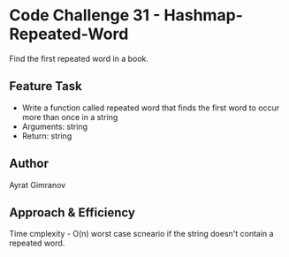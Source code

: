 # Code Challenge 31 - Hashmap-Repeated-Word

Find the first repeated word in a book.

## Feature Task

- Write a function called repeated word that finds the first word to occur more than once in a string
- Arguments: string
- Return: string

## Author

Ayrat Gimranov

## Approach & Efficiency

Time cmplexity - O(n) worst case scneario if the string doesn't contain a repeated word. 

